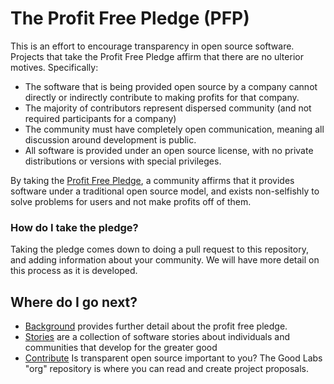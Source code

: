 # The Profit Free Pledge (PFP)

This is an effort to encourage transparency in open source software.
Projects that take the Profit Free Pledge affirm that there are no
ulterior motives. Specifically:

 - The software that is being provided open source by a company cannot directly or indirectly contribute to making profits for that company.
 - The majority of contributors represent dispersed community (and not required participants for a company)
 - The community must have completely open communication, meaning all discussion around development is public.
 - All software is provided under an open source license, with no private distributions or versions with special privileges.

By taking the [Profit Free Pledge](PROFIT_FREE_PLEDGE.md), a community affirms that it provides software under a traditional
open source model, and exists non-selfishly to solve problems for users and
not make profits off of them.

### How do I take the pledge?

Taking the pledge comes down to doing a pull request to this repository,
and adding information about your community. We will have more detail on this
process as it is developed.

## Where do I go next?

 - [Background](background) provides further detail about the profit free pledge.
 - [Stories](stories) are a collection of software stories about individuals and communities that develop for the greater good
 - [Contribute](https://www.github.com/good-labs/org) Is transparent open source important to you? The Good Labs "org" repository is where you can read and create project proposals.
